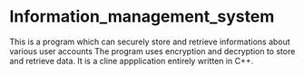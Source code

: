 # Information_management_system
This is a program which can securely store and retrieve informations about various user accounts The program uses encryption and decryption to store and retrieve data. It is a cline appplication entirely written in C++.
